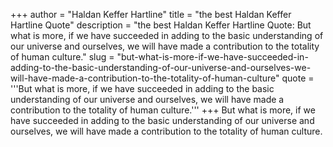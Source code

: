 +++
author = "Haldan Keffer Hartline"
title = "the best Haldan Keffer Hartline Quote"
description = "the best Haldan Keffer Hartline Quote: But what is more, if we have succeeded in adding to the basic understanding of our universe and ourselves, we will have made a contribution to the totality of human culture."
slug = "but-what-is-more-if-we-have-succeeded-in-adding-to-the-basic-understanding-of-our-universe-and-ourselves-we-will-have-made-a-contribution-to-the-totality-of-human-culture"
quote = '''But what is more, if we have succeeded in adding to the basic understanding of our universe and ourselves, we will have made a contribution to the totality of human culture.'''
+++
But what is more, if we have succeeded in adding to the basic understanding of our universe and ourselves, we will have made a contribution to the totality of human culture.
